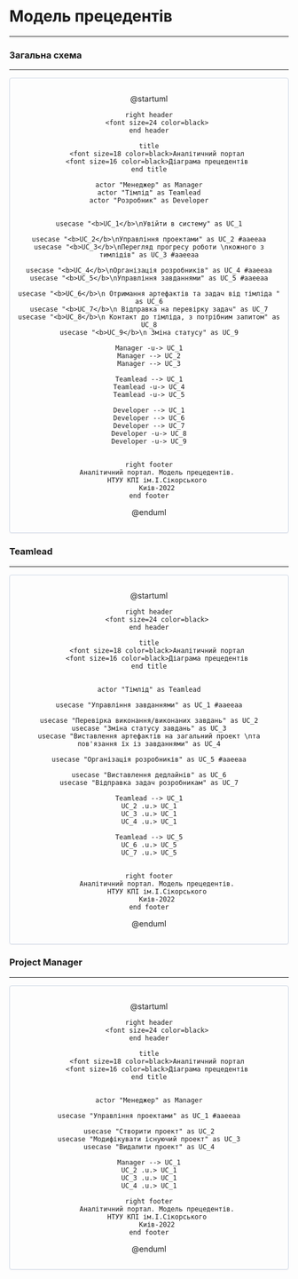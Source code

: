 # Модель прецедентів
** **




### Загальна схема
** **

<center style="
    border-radius:4px;
    border: 1px solid #cfd7e6;
    box-shadow: 0 1px 3px 0 rgba(89,105,129,.05), 0 1px 1px 0 rgba(0,0,0,.025);
    padding: 1em;"
>

@startuml

    right header
        <font size=24 color=black>
    end header

    title
        <font size=18 color=black>Аналітичний портал
        <font size=16 color=black>Діаграма прецедентів
    end title

    actor "Менеджер" as Manager
    actor "Тімлід" as Teamlead
    actor "Розробник" as Developer
    
    
    usecase "<b>UC_1</b>\nУвійти в систему" as UC_1
    
    usecase "<b>UC_2</b>\nУправління проектами" as UC_2 #aaeeaa
    usecase "<b>UC_3</b>\nПерегляд прогресу роботи \nкожного з тимлідів" as UC_3 #aaeeaa
    
    usecase "<b>UC_4</b>\nОрганізація розробників" as UC_4 #aaeeaa
    usecase "<b>UC_5</b>\nУправління завданнями" as UC_5 #aaeeaa
    
    usecase "<b>UC_6</b>\n Отримання артефактів та задач від тімліда " as UC_6
    usecase "<b>UC_7</b>\n Відправка на перевірку задач" as UC_7
    usecase "<b>UC_8</b>\n Контакт до тімліда, з потрібним запитом" as UC_8
    usecase "<b>UC_9</b>\n Зміна статусу" as UC_9
    
    Manager -u-> UC_1
    Manager --> UC_2
    Manager --> UC_3
    
    Teamlead --> UC_1
    Teamlead -u-> UC_4
    Teamlead -u-> UC_5
    
    Developer --> UC_1
    Developer --> UC_6
    Developer --> UC_7
    Developer -u-> UC_8
    Developer -u-> UC_9
    

    right footer
        Аналітичний портал. Модель прецедентів.
        НТУУ КПІ ім.І.Сікорського
        Киів-2022
    end footer

    
    


@enduml


</center>


### Teamlead
** **

<center style="
    border-radius:4px;
    border: 1px solid #cfd7e6;
    box-shadow: 0 1px 3px 0 rgba(89,105,129,.05), 0 1px 1px 0 rgba(0,0,0,.025);
    padding: 1em;"
>

@startuml

    right header
        <font size=24 color=black>
    end header

    title
        <font size=18 color=black>Аналітичний портал
        <font size=16 color=black>Діаграма прецедентів
    end title

    
    actor "Тімлід" as Teamlead
    
    usecase "Управління завданнями" as UC_1 #aaeeaa
    
    usecase "Перевірка виконання/виконаних завдань" as UC_2
    usecase "Зміна статусу завдань" as UC_3
    usecase "Виставлення артефактів на загальний проект \nта пов'язання їх із завданнями" as UC_4
    
    usecase "Організація розробників" as UC_5 #aaeeaa
    
    usecase "Виставлення дедлайнів" as UC_6
    usecase "Відправка задач розробникам" as UC_7
    
    Teamlead --> UC_1
    UC_2 .u.> UC_1
    UC_3 .u.> UC_1
    UC_4 .u.> UC_1
    
    Teamlead --> UC_5
    UC_6 .u.> UC_5
    UC_7 .u.> UC_5
    

    right footer
        Аналітичний портал. Модель прецедентів.
        НТУУ КПІ ім.І.Сікорського
        Киів-2022
    end footer

@enduml


</center>



### Project Manager
** **

<center style="
    border-radius:4px;
    border: 1px solid #cfd7e6;
    box-shadow: 0 1px 3px 0 rgba(89,105,129,.05), 0 1px 1px 0 rgba(0,0,0,.025);
    padding: 1em;"
>

@startuml

    right header
        <font size=24 color=black>
    end header

    title
        <font size=18 color=black>Аналітичний портал
        <font size=16 color=black>Діаграма прецедентів
    end title

    
    actor "Менеджер" as Manager
    
    usecase "Управління проектами" as UC_1 #aaeeaa
    
    usecase "Створити проект" as UC_2
    usecase "Модифікувати існуючий проект" as UC_3
    usecase "Видалити проект" as UC_4
    
    Manager --> UC_1
    UC_2 .u.> UC_1
    UC_3 .u.> UC_1
    UC_4 .u.> UC_1

    right footer
        Аналітичний портал. Модель прецедентів.
        НТУУ КПІ ім.І.Сікорського
        Киів-2022
    end footer

@enduml


</center>



















